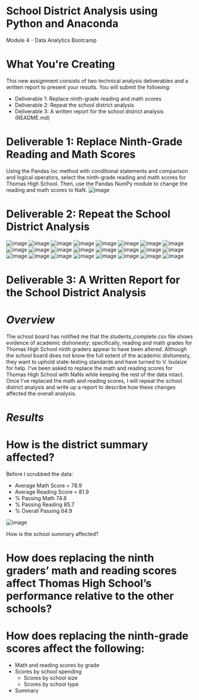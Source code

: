 # School District Analysis using Python and Anaconda
Module 4 - Data Analytics Bootcamp
# What You're Creating
This new assignment consists of two technical analysis deliverables and a written report to present your results. You will submit the following:

* Deliverable 1: Replace ninth-grade reading and math scores
* Deliverable 2: Repeat the school district analysis
* Deliverable 3: A written report for the school district analysis (README.md)

# Deliverable 1: Replace Ninth-Grade Reading and Math Scores
Using the Pandas loc method with conditional statements and comparison and logical operators, select the ninth-grade reading and math scores for Thomas High School. Then, use the Pandas NumPy module to change the reading and math scores to NaN.
![image](https://user-images.githubusercontent.com/87340105/154779672-41c997fa-ebb1-4286-95cb-222ce30aa74c.png)

# Deliverable 2: Repeat the School District Analysis
![image](https://user-images.githubusercontent.com/87340105/154779802-f0f1bc82-cc23-4635-b7a5-c0dadee1ef76.png)
![image](https://user-images.githubusercontent.com/87340105/154779790-686af2b0-6098-4077-835c-3a3daebd4633.png)
![image](https://user-images.githubusercontent.com/87340105/154779833-fab14364-e4dd-4f07-b6cc-b8e612cba774.png)
![image](https://user-images.githubusercontent.com/87340105/154779845-ba89270d-cfa1-4896-9f51-116d086b6aa2.png)
![image](https://user-images.githubusercontent.com/87340105/154779858-2632cf12-3ed9-45c6-98a0-c581d823cf6c.png)
![image](https://user-images.githubusercontent.com/87340105/154779879-130014a8-efdb-4edc-9174-807612cacc6a.png)
![image](https://user-images.githubusercontent.com/87340105/154779908-a912dca6-bd55-4f20-b64f-82c626702623.png)
![image](https://user-images.githubusercontent.com/87340105/154779922-000468e2-75c0-4e16-8121-00c41170ba72.png)
![image](https://user-images.githubusercontent.com/87340105/154779943-d0009281-aa63-4f18-a5c5-6785a72ba649.png)
![image](https://user-images.githubusercontent.com/87340105/154779956-9545e661-6de0-49c5-9642-63bbfdc45f2f.png)
![image](https://user-images.githubusercontent.com/87340105/154779970-7b856ae1-eab3-4931-a317-fa21eb3f88d2.png)
![image](https://user-images.githubusercontent.com/87340105/154779984-a4474666-530f-4e15-8be4-00f202fa134d.png)
![image](https://user-images.githubusercontent.com/87340105/154779993-05414023-c461-4b60-be13-b1d8808e3bf7.png)
![image](https://user-images.githubusercontent.com/87340105/154780006-eaac3d8c-f4d9-4f04-a654-433f02a2d121.png)
![image](https://user-images.githubusercontent.com/87340105/154780021-5b004663-1fe2-488b-bdac-7647dc2a8c6e.png)
![image](https://user-images.githubusercontent.com/87340105/154780065-4f4f411e-d60f-42ae-8557-d3ef4537d410.png)
![image](https://user-images.githubusercontent.com/87340105/154780113-12e83754-c615-4ac4-81cf-4f2b6aefaab5.png)
![image](https://user-images.githubusercontent.com/87340105/154780134-d435664e-3fe1-49de-8f01-f10918cd0730.png)
![image](https://user-images.githubusercontent.com/87340105/154780157-b5b22cb7-6003-400e-bc3a-f98d7d08f329.png)
![image](https://user-images.githubusercontent.com/87340105/154780170-ba0f2ed8-e71a-4f34-ab71-8a55d4aabae8.png)
![image](https://user-images.githubusercontent.com/87340105/154780181-9a6d8fd7-2dfe-4c88-94b4-19d3f129933a.png)
![image](https://user-images.githubusercontent.com/87340105/154780192-668eb22e-874e-4502-bec7-86e739b83eab.png)
![image](https://user-images.githubusercontent.com/87340105/154780219-a04151fc-a720-41bf-8f83-1bbb3be53b20.png)
![image](https://user-images.githubusercontent.com/87340105/154780228-e5c65828-1175-4ff1-9bf9-13185fcfaf73.png)

# Deliverable 3: A Written Report for the School District Analysis
# *Overview*
The school board has notified me that the students_complete.csv file shows evidence of academic dishonesty; specifically, reading and math grades for Thomas High School ninth graders appear to have been altered. Although the school board does not know the full extent of the academic dishonesty, they want to uphold state-testing standards and have turned to V. Isulaize for help. I've been asked to replace the math and reading scores for Thomas High School with NaNs while keeping the rest of the data intact. Once I’ve replaced the math and reading scores, I will repeat the school district analysis and write up a report to describe how these changes affected the overall analysis.

# *Results*
# How is the district summary affected?
Before I scrubbed the data:
* Average Math Score = 78.9
* Average Reading Score = 81.9
* % Passing Math 74.8
* % Passing Reading 85.7
* % Overall Passing 64.9

![image](https://user-images.githubusercontent.com/87340105/154781003-03023155-b112-46ab-9bc6-8db073178e5f.png)

How is the school summary affected?
# How does replacing the ninth graders’ math and reading scores affect Thomas High School’s performance relative to the other schools?
# How does replacing the ninth-grade scores affect the following:
* Math and reading scores by grade
* Scores by school spending
  * Scores by school size
  * Scores by school type
* Summary

